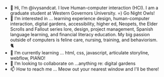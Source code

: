 - 👋 Hi, I’m @ivysandcat. I love Human-computer interaction (HCI). I am a graduate student at Western Governors University. =) Go Night Owls!
- 👀 I’m interested in ... learning experience design, human-computer interaction, digital gardens, accessibility, higher ed, Neopets, the Elder Scrolls and Fallout series lore, design, project management, Spanish language learning, and financial literacy education. My big passion outside of computers is feline care, nursing, training, and behaviorism. 🐈
- 🌱 I’m currently learning ... html, css, javascript, articulate storyline, webflow, PIANO!
- 💞️ I’m looking to collaborate on ...anything re: digital gardens
- 📫 How to reach me ... Meow out your nearest window and I'll be there!

<!---
ivysandcat/ivysandcat is a ✨ special ✨ repository because its `README.md` (this file) appears on your GitHub profile.
You can click the Preview link to take a look at your changes.
--->
